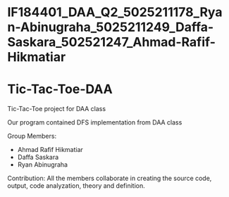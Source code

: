 # IF184401_DAA_Q2_5025211178_Ryan-Abinugraha_5025211249_Daffa-Saskara_502521247_Ahmad-Rafif-Hikmatiar
# Tic-Tac-Toe-DAA
Tic-Tac-Toe project for DAA class

Our program contained DFS implementation from DAA class


Group Members:
- Ahmad Rafif Hikmatiar
- Daffa Saskara
- Ryan Abinugraha

Contribution:
All the members collaborate in creating the source code, output, code analyzation, theory and definition. 

